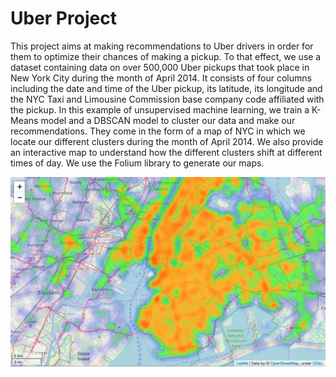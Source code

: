 # Uber Project

This project aims at making recommendations to Uber drivers in order for them to optimize their chances of making a pickup. To that effect, we use a dataset containing data on over 500,000 Uber pickups that took place in New York City during the month of April 2014. It consists of four columns including the date and time of the Uber pickup, its latitude, its longitude and the NYC Taxi and Limousine Commission base company code affiliated with the pickup.
In this example of unsupervised machine learning, we train a K-Means model and a DBSCAN model to cluster our data and make our recommendations. They come in the form of a map of NYC in which we locate our different clusters during the month of April 2014. We also provide an interactive map to understand how the different clusters shift at different times of day. We use the Folium library to generate our maps.

![](images/Map.png)
